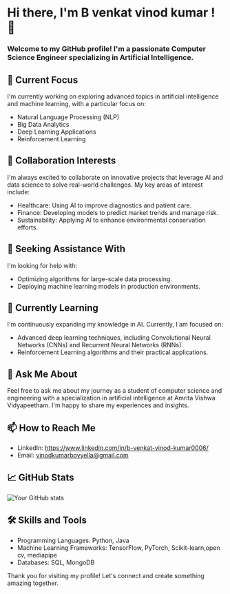 # Hi there, I'm B venkat vinod kumar ! 👋

### Welcome to my GitHub profile! I'm a passionate Computer Science Engineer specializing in Artificial Intelligence.

## 🔭 Current Focus
I'm currently working on exploring advanced topics in artificial intelligence and machine learning, with a particular focus on:
- Natural Language Processing (NLP)
- Big Data Analytics
- Deep Learning Applications
- Reinforcement Learning

## 👯 Collaboration Interests
I'm always excited to collaborate on innovative projects that leverage AI and data science to solve real-world challenges. My key areas of interest include:
- Healthcare: Using AI to improve diagnostics and patient care.
- Finance: Developing models to predict market trends and manage risk.
- Sustainability: Applying AI to enhance environmental conservation efforts.

## 🤝 Seeking Assistance With
I'm looking for help with:
- Optimizing algorithms for large-scale data processing.
- Deploying machine learning models in production environments.

## 🌱 Currently Learning
I'm continuously expanding my knowledge in AI. Currently, I am focused on:
- Advanced deep learning techniques, including Convolutional Neural Networks (CNNs) and Recurrent Neural Networks (RNNs).
- Reinforcement Learning algorithms and their practical applications.

## 💬 Ask Me About
Feel free to ask me about my journey as a student of computer science and engineering with a specialization in artificial intelligence at Amrita Vishwa Vidyapeetham. I'm happy to share my experiences and insights.

## 📫 How to Reach Me
- LinkedIn: https://www.linkedin.com/in/b-venkat-vinod-kumar0006/
- Email: vinodkumarboyyella@gmail.com


## 📈 GitHub Stats
![Your GitHub stats](https://github-readme-stats.vercel.app/api?username=yourusername&show_icons=true&theme=radical)

## 🛠️ Skills and Tools
- Programming Languages: Python, Java
- Machine Learning Frameworks: TensorFlow, PyTorch, Scikit-learn,open cv, mediapipe
- Databases: SQL, MongoDB

Thank you for visiting my profile! Let's connect and create something amazing together.
